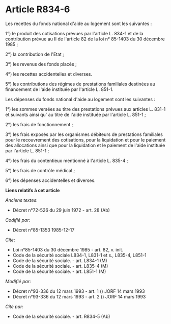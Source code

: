 # Article R834-6

Les recettes du fonds national d'aide au logement sont les suivantes : 

1°) le produit des cotisations prévues par l'article L. 834-1 et de la contribution prévue au II de l'article 82 de la loi n°
85-1403 du 30 décembre 1985 ;

2°) la contribution de l'Etat ; 

3°) les revenus des fonds placés ; 

4°) les recettes accidentelles et diverses. 

5°) les contributions des régimes de prestations familiales destinées au financement de l'aide instituée par l'article L.
851-1.

Les dépenses du fonds national d'aide au logement sont les suivantes : 

1°) les sommes versées au titre des prestations prévues aux articles L. 831-1 et suivants ainsi qu' au titre de l'aide
instituée par l'article L. 851-1 ;

2°) les frais de fonctionnement ; 

3°) les frais exposés par les organismes débiteurs de prestations familiales pour le recouvrement des cotisations, pour la
liquidation et pour le paiement des allocations ainsi que pour la liquidation et le paiement de l'aide instituée par
l'article L. 851-1 ;

4°) les frais du contentieux mentionné à l'article L. 835-4 ; 

5°) les frais de contrôle médical ; 

6°) les dépenses accidentelles et diverses.

**Liens relatifs à cet article**

_Anciens textes_:

  - Décret n°72-526 du 29 juin 1972 - art. 28 (Ab)

_Codifié par_:

  - Décret n°85-1353 1985-12-17

_Cite_:

  - Loi n°85-1403 du 30 décembre 1985 - art. 82, v. init.
  - Code de la sécurité sociale L834-1, L831-1 et s., L835-4, L851-1
  - Code de la sécurité sociale. - art. L834-1 (M)
  - Code de la sécurité sociale. - art. L835-4 (M)
  - Code de la sécurité sociale. - art. L851-1 (M)

_Modifié par_:

  - Décret n°93-336 du 12 mars 1993 - art. 1 () JORF 14 mars 1993
  - Décret n°93-336 du 12 mars 1993 - art. 2 () JORF 14 mars 1993

_Cité par_:

  - Code de la sécurité sociale. - art. R834-5 (Ab)
